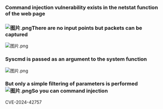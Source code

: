 ### Command injection vulnerability exists in the netstat function of the web page
### ![图片.png](https://cdn.nlark.com/yuque/0/2024/png/43672949/1721914349933-3c7e71a2-46d5-474b-b420-0da51099d2da.png#averageHue=%23425157&clientId=ue6ca4b48-6fa4-4&from=paste&height=784&id=u3c9faa3b&originHeight=960&originWidth=1015&originalType=binary&ratio=1.2244897959183674&rotation=0&showTitle=false&size=193731&status=done&style=none&taskId=u2bc04ec0-9492-47f7-b390-0491a66da2b&title=&width=828.9166666666666)There are no input points but packets can be captured
![图片.png](https://cdn.nlark.com/yuque/0/2024/png/43672949/1721914413847-74f024cc-b866-43dd-93ee-e23ce3d69a3c.png#averageHue=%23f6f3f3&clientId=ue6ca4b48-6fa4-4&from=paste&height=381&id=ub5381d69&originHeight=466&originWidth=472&originalType=binary&ratio=1.2244897959183674&rotation=0&showTitle=false&size=56178&status=done&style=none&taskId=u916aeb99-6d0f-4287-840c-020b889b4ca&title=&width=385.46666666666664)
### Syscmd is passed as an argument to the system function
![图片.png](https://cdn.nlark.com/yuque/0/2024/png/43672949/1721914396116-2e254d41-1077-46ce-8a52-af011098da1b.png#averageHue=%23fcfcfc&clientId=ue6ca4b48-6fa4-4&from=paste&height=247&id=uc7b14fe7&originHeight=303&originWidth=1767&originalType=binary&ratio=1.2244897959183674&rotation=0&showTitle=false&size=38799&status=done&style=none&taskId=u1f55e0b2-a64e-4fb6-a89d-5d830f8b8c8&title=&width=1443.05)
### But only a simple filtering of parameters is performed![图片.png](https://cdn.nlark.com/yuque/0/2024/png/43672949/1721914764112-9bfc8ef1-433d-4ccb-a1cf-9ca273d61094.png#averageHue=%23fdfcfc&clientId=ue6ca4b48-6fa4-4&from=paste&height=362&id=u42532d2c&originHeight=443&originWidth=1667&originalType=binary&ratio=1.2244897959183674&rotation=0&showTitle=false&size=60908&status=done&style=none&taskId=u843853d2-4ac4-4d08-8a45-eae810f8fcd&title=&width=1361.3833333333332)So you can command injection

CVE-2024-42757
